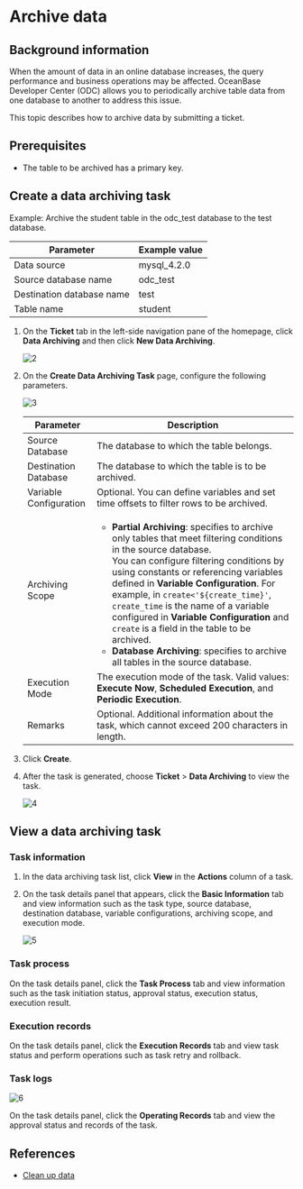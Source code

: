 # Archive data

## Background information

When the amount of data in an online database increases, the query performance and business operations may be affected. OceanBase Developer Center (ODC) allows you to periodically archive table data from one database to another to address this issue.

This topic describes how to archive data by submitting a ticket.

<!--## Principle

![1](https://obbusiness-private.oss-cn-shanghai.aliyuncs.com/doc/img/odc/420/1300.data-Lifecycle-management/1.data-archiving/1.png)-->


## Prerequisites

- The table to be archived has a primary key.

## Create a data archiving task

Example: Archive the student table in the odc_test database to the test database.

| Parameter | Example value |
| ------ | ------ |
| Data source | mysql_4.2.0 |
| Source database name | odc_test |
| Destination database name | test |
| Table name | student |

1. On the **Ticket** tab in the left-side navigation pane of the homepage, click **Data Archiving** and then click **New Data Archiving**.

   ![2](https://obbusiness-private.oss-cn-shanghai.aliyuncs.com/doc/img/odc/421/en/create-data-archiving.png)

3. On the **Create Data Archiving Task** page, configure the following parameters.

   ![3](https://obbusiness-private.oss-cn-shanghai.aliyuncs.com/doc/img/odc/421/en/create-details.png)

   | Parameter | Description |
   |--------|-------|
   | Source Database | The database to which the table belongs.  |
   | Destination Database | The database to which the table is to be archived.  |
   | Variable Configuration | Optional. You can define variables and set time offsets to filter rows to be archived.  |
   | Archiving Scope | <ul><li>**Partial Archiving**: specifies to archive only tables that meet filtering conditions in the source database. <br>You can configure filtering conditions by using constants or referencing variables defined in **Variable Configuration**. For example, in `create<'${create_time}'`, `create_time` is the name of a variable configured in **Variable Configuration** and `create` is a field in the table to be archived. </li><li>**Database Archiving**: specifies to archive all tables in the source database. </li></ul> |
   | Execution Mode | The execution mode of the task. Valid values: **Execute Now**, **Scheduled Execution**, and **Periodic Execution**.  |
   | Remarks | Optional. Additional information about the task, which cannot exceed 200 characters in length.  |
3. Click **Create**.

4. After the task is generated, choose **Ticket** > **Data Archiving** to view the task.

   ![4](https://obbusiness-private.oss-cn-shanghai.aliyuncs.com/doc/img/odc/421/en/created-list.png)

## View a data archiving task

### Task information

1. In the data archiving task list, click **View** in the **Actions** column of a task.

2. On the task details panel that appears, click the **Basic Information** tab and view information such as the task type, source database, destination database, variable configurations, archiving scope, and execution mode.

   ![5](https://obbusiness-private.oss-cn-shanghai.aliyuncs.com/doc/img/odc/421/en/ticket-details.png)

### Task process


On the task details panel, click the **Task Process** tab and view information such as the task initiation status, approval status, execution status, execution result.


### Execution records

On the task details panel, click the **Execution Records** tab and view task status and perform operations such as task retry and rollback.

### Task logs

![6](https://obbusiness-private.oss-cn-shanghai.aliyuncs.com/doc/img/odc/421/en/operations.png)

On the task details panel, click the **Operating Records** tab and view the approval status and records of the task.


## References

- [Clean up data](../800.data-Lifecycle-management/200.data-cleaning.md)
